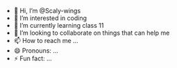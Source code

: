- 👋 Hi, I’m @Scaly-wings
- 👀 I’m interested in coding
- 🌱 I’m currently learning class 11
- 💞️ I’m looking to collaborate on things that can help me
- 📫 How to reach me ...
- 😄 Pronouns: ...
- ⚡ Fun fact: ...

<!---
Scaly-wings/Scaly-wings is a ✨ special ✨ repository because its `README.md` (this file) appears on your GitHub profile.
You can click the Preview link to take a look at your changes.
--->
